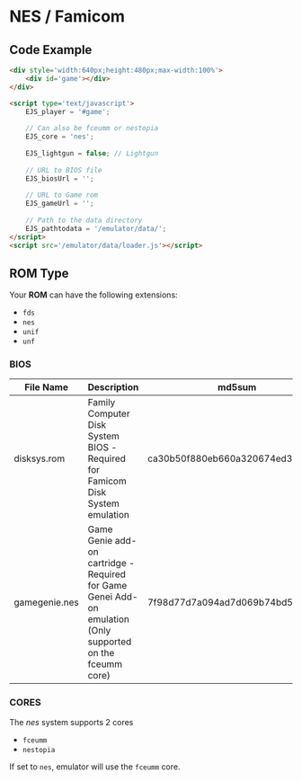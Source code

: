 # NES / Famicom

## Code Example

```html
<div style='width:640px;height:480px;max-width:100%'>
    <div id='game'></div>
</div>

<script type='text/javascript'>
    EJS_player = '#game';
    
    // Can also be fceumm or nestopia
    EJS_core = 'nes';
    
    EJS_lightgun = false; // Lightgun
    
    // URL to BIOS file
    EJS_biosUrl = '';
    
    // URL to Game rom
    EJS_gameUrl = '';
    
    // Path to the data directory
    EJS_pathtodata = '/emulator/data/';
</script>
<script src='/emulator/data/loader.js'></script>
```

## ROM Type

Your **ROM** can have the following extensions:
- `fds`
- `nes`
- `unif`
- `unf`

### BIOS

|  File Name  |  Description  |    md5sum   |
| ----------- | ------------- | ----------- |
| disksys.rom | Family Computer Disk System BIOS -<br> Required for Famicom Disk System emulation  | ca30b50f880eb660a320674ed365ef7a |
| gamegenie.nes | Game Genie add-on cartridge -<br> Required for Game Genei Add-on emulation<br> (Only supported on the fceumm core) | 7f98d77d7a094ad7d069b74bd553ec98 |

### CORES

The *nes* system supports 2 cores
- `fceumm`
- `nestopia`

If set to `nes`, emulator will use the `fceumm` core.

